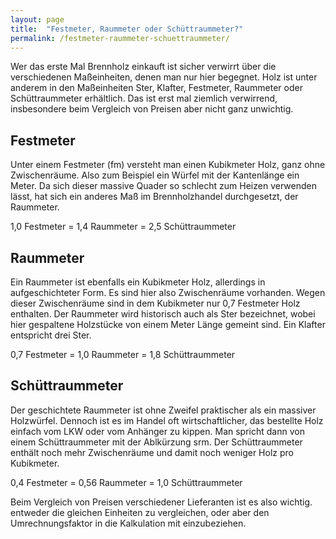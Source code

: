 ```yaml
---
layout: page
title:  "Festmeter, Raummeter oder Schüttraummeter?"
permalink: /festmeter-raummeter-schuettraummeter/
---
```


Wer das erste Mal Brennholz einkauft ist sicher verwirrt über die verschiedenen Maßeinheiten, denen man nur hier begegnet. Holz ist unter anderem in den Maßeinheiten Ster, Klafter, Festmeter, Raummeter oder Schüttraummeter erhältlich. Das ist erst mal ziemlich verwirrend, insbesondere beim Vergleich von Preisen aber nicht ganz unwichtig.

## Festmeter
Unter einem Festmeter (fm) versteht man einen Kubikmeter Holz, ganz ohne Zwischenräume. Also zum Beispiel ein Würfel mit der Kantenlänge ein Meter. Da sich dieser massive Quader so schlecht zum Heizen verwenden lässt, hat sich ein anderes Maß im Brennholzhandel durchgesetzt, der Raummeter.

1,0 Festmeter = 1,4 Raummeter = 2,5 Schüttraummeter

## Raummeter
Ein Raummeter ist ebenfalls ein Kubikmeter Holz, allerdings in aufgeschichteter Form. Es sind hier also Zwischenräume vorhanden. Wegen dieser Zwischenräume sind in dem Kubikmeter nur 0,7 Festmeter Holz enthalten. Der Raummeter wird historisch auch als Ster bezeichnet, wobei hier gespaltene Holzstücke von einem Meter Länge gemeint sind. Ein Klafter entspricht drei Ster.

0,7 Festmeter = 1,0 Raummeter = 1,8 Schüttraummeter

## Schüttraummeter
Der geschichtete Raummeter ist ohne Zweifel praktischer als ein massiver Holzwürfel. Dennoch ist es im Handel oft wirtschaftlicher, das bestellte Holz einfach vom LKW oder vom Anhänger zu kippen. Man spricht dann von einem Schüttraummeter mit der Ablkürzung srm. Der Schüttraummeter enthält noch mehr Zwischenräume und damit noch weniger Holz pro Kubikmeter.

0,4 Festmeter = 0,56 Raummeter = 1,0 Schüttraummeter

Beim Vergleich von Preisen verschiedener Lieferanten ist es also wichtig. entweder die gleichen Einheiten zu vergleichen, oder aber den Umrechnungsfaktor in die Kalkulation mit einzubeziehen.
